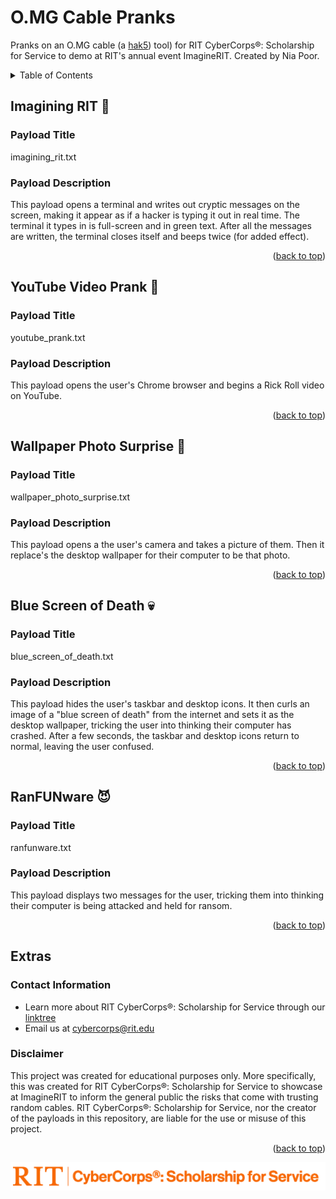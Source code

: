 # O.MG Cable Pranks
Pranks on an O.MG cable (a [hak5](https://hak5.org/)) tool) for RIT CyberCorps®: Scholarship for Service to demo at RIT's annual event ImagineRIT. Created by Nia Poor.

<!-- TABLE OF CONTENTS -->
<details>
  <summary>Table of Contents</summary>
  <ol>
    <li><a href="#Imagining-RIT-💭">Imagining RIT</a></li>
    <li><a href="#YouTube-Video-Prank">YouTube Video Prank</a></li>
    <li><a href="#Wallpaper-Photo-Surprise">Wallpaper Photo Surprise</a></li>
    <li><a href="#Blue-Screen-of-Death">Blue Screen of Death</a></li>
    <li><a href="#RanFUNware">RanFUNware</a></li>
    <li><a href="#Extras">Extras</a></li>
  </ol>
</details>

## Imagining RIT 💭
### Payload Title
imagining_rit.txt

### Payload Description
This payload opens a terminal and writes out cryptic messages on the screen, making it appear as if a hacker is typing it out in real time. The terminal it types in is full-screen and in green text. After all the messages are written, the terminal closes itself and beeps twice (for added effect).



<p align="right">(<a href="#top">back to top</a>)</p>






## YouTube Video Prank 🎵
### Payload Title
youtube_prank.txt

### Payload Description
This payload opens the user's Chrome browser and begins a Rick Roll video on YouTube.

<p align="right">(<a href="#top">back to top</a>)</p>






## Wallpaper Photo Surprise 📸
### Payload Title
wallpaper_photo_surprise.txt

### Payload Description
This payload opens a the user's camera and takes a picture of them. Then it replace's the desktop wallpaper for their computer to be that photo.


<p align="right">(<a href="#top">back to top</a>)</p>






## Blue Screen of Death 💀
### Payload Title
blue_screen_of_death.txt

### Payload Description
This payload hides the user's taskbar and desktop icons. It then curls an image of a "blue screen of death" from the internet and sets it as the desktop wallpaper, tricking the user into thinking their computer has crashed. After a few seconds, the taskbar and desktop icons return to normal, leaving the user confused.

<p align="right">(<a href="#top">back to top</a>)</p>




## RanFUNware 😈
### Payload Title
ranfunware.txt

### Payload Description
This payload displays two messages for the user, tricking them into thinking their computer is being attacked and held for ransom.

<p align="right">(<a href="#top">back to top</a>)</p>





## Extras
### Contact Information
* Learn more about RIT CyberCorps®: Scholarship for Service through our [linktree](https://linktr.ee/rit_cybercorps)
* Email us at cybercorps@rit.edu


### Disclaimer
This project was created for educational purposes only. More specifically, this was created for RIT CyberCorps®: Scholarship for Service to showcase at ImagineRIT to inform the general public the risks that come with trusting random cables. RIT CyberCorps®: Scholarship for Service, nor the creator of the payloads in this repository, are liable for the use or misuse of this project.

<p align="right">(<a href="#top">back to top</a>)</p>

![CyberCorpsLogo](https://github.com/niapoor/OMGCablePranks/blob/main/tools/CyberCorps%20Logo%20Horizontal%20Full%20Orange.png?raw=true)
